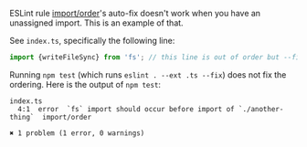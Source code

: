 ESLint rule [import/order](https://github.com/benmosher/eslint-plugin-import/blob/master/docs/rules/order.md)'s auto-fix doesn't work when you have an unassigned import. This is an example of that.

See `index.ts`, specifically the following line:

```typescript
import {writeFileSync} from 'fs'; // this line is out of order but --fix can't fix it
```

Running `npm test` (which runs `eslint . --ext .ts --fix`) does not fix the ordering. Here is the output of `npm test`:

```
index.ts
  4:1  error  `fs` import should occur before import of `./another-thing`  import/order

✖ 1 problem (1 error, 0 warnings)
```